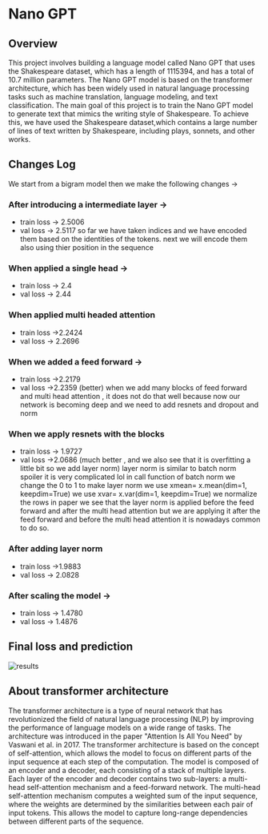 # Nano GPT
## Overview
This project involves building a language model called Nano GPT that uses the Shakespeare dataset, which has a length of 1115394, and has a total of 10.7 million parameters.
The Nano GPT model is based on the transformer architecture, which has been widely used in natural language processing tasks such as machine translation, language modeling, and text classification.
The main goal of this project is to train the Nano GPT model to generate text that mimics the writing style of Shakespeare. 
To achieve this, we have used the Shakespeare dataset,which contains a large number of lines of text written by Shakespeare, including plays, sonnets, and other works.

## Changes Log
We start from a bigram model then we make the following changes ->

### After introducing a intermediate layer -> 
* train loss -> 2.5006 
* val loss -> 2.5117
 so far we have taken indices and we have encoded them based on the identities of the tokens.
 next we will encode them also using thier position in the sequence
### When applied a single head ->
* train loss -> 2.4 
* val loss -> 2.44
### When applied multi headed attention 
* train loss ->2.2424 
* val loss -> 2.2696
### When we added a feed forward ->
* train loss ->2.2179 
* val loss ->2.2359 (better)
 when we add many blocks of feed forward and multi head attention , it does not do that well because now our network is becoming deep and we need to add resnets and dropout and norm
### When we apply resnets with the blocks 
* train loss -> 1.9727 
* val loss ->2.0686 (much better , and we also see that it is overfitting a little bit so we add layer norm)
 layer norm is similar to batch norm
 spoiler it is very complicated lol
 in call function of batch norm we change the 0 to 1 to make layer norm
 we use xmean= x.mean(dim=1, keepdim=True)
 we use xvar= x.var(dim=1, keepdim=True) we normalize the rows
 in paper we see that the layer norm is applied before the feed forward and after the multi head attention but we are applying 
 it after the feed forward and before the multi head attention it is nowadays common to do so.
### After adding layer norm 
* train loss ->1.9883 
* val loss -> 2.0828
### After scaling the model ->
* train loss -> 1.4780
* val loss -> 1.4876

## Final loss and prediction

![results](https://user-images.githubusercontent.com/102567732/233098422-ae685261-62c3-40cc-96cd-c547ce38eb1b.png)


## About transformer architecture
The transformer architecture is a type of neural network that has revolutionized the field of natural language processing (NLP) by improving the performance of language models on a wide range of tasks.
The architecture was introduced in the paper "Attention Is All You Need" by Vaswani et al. in 2017.
The transformer architecture is based on the concept of self-attention, which allows the model to focus on different parts of the input sequence at each step of the computation.
The model is composed of an encoder and a decoder, each consisting of a stack of multiple layers.
Each layer of the encoder and decoder contains two sub-layers: a multi-head self-attention mechanism and a feed-forward network.
The multi-head self-attention mechanism computes a weighted sum of the input sequence, where the weights are determined by the similarities between each pair of input tokens. 
This allows the model to capture long-range dependencies between different parts of the sequence.
